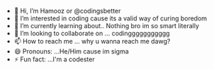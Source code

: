 - 👋 Hi, I’m Hamooz or @codingsbetter
- 👀 I’m interested in coding cause its a valid way of curing boredom
- 🌱 I’m currently learning about.. Nothing bro im so smart literally
- 💞️ I’m looking to collaborate on ... codinggggggggggg
- 📫 How to reach me ... why u wanna reach me dawg?
- 😄 Pronouns: ...He/Him cause im sigma
- ⚡ Fun fact: ...I'm a codester

<!---
codingsbetter/codingsbetter is a ✨ special ✨ repository because its `README.md` (this file) appears on your GitHub profile.
You can click the Preview link to take a look at your changes.
--->
